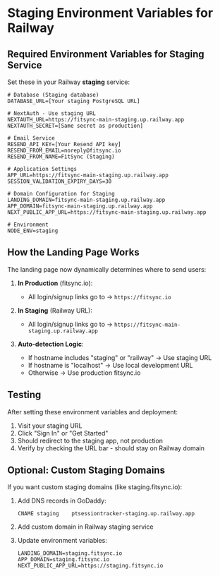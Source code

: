 # Staging Environment Variables for Railway

## Required Environment Variables for Staging Service

Set these in your Railway **staging** service:

```env
# Database (Staging database)
DATABASE_URL=[Your staging PostgreSQL URL]

# NextAuth - Use staging URL
NEXTAUTH_URL=https://fitsync-main-staging.up.railway.app
NEXTAUTH_SECRET=[Same secret as production]

# Email Service
RESEND_API_KEY=[Your Resend API key]
RESEND_FROM_EMAIL=noreply@fitsync.io
RESEND_FROM_NAME=FitSync (Staging)

# Application Settings
APP_URL=https://fitsync-main-staging.up.railway.app
SESSION_VALIDATION_EXPIRY_DAYS=30

# Domain Configuration for Staging
LANDING_DOMAIN=fitsync-main-staging.up.railway.app
APP_DOMAIN=fitsync-main-staging.up.railway.app
NEXT_PUBLIC_APP_URL=https://fitsync-main-staging.up.railway.app

# Environment
NODE_ENV=staging
```

## How the Landing Page Works

The landing page now dynamically determines where to send users:

1. **In Production** (fitsync.io):
   - All login/signup links go to → `https://fitsync.io`

2. **In Staging** (Railway URL):
   - All login/signup links go to → `https://fitsync-main-staging.up.railway.app`

3. **Auto-detection Logic**:
   - If hostname includes "staging" or "railway" → Use staging URL
   - If hostname is "localhost" → Use local development URL
   - Otherwise → Use production fitsync.io

## Testing

After setting these environment variables and deployment:

1. Visit your staging URL
2. Click "Sign In" or "Get Started"
3. Should redirect to the staging app, not production
4. Verify by checking the URL bar - should stay on Railway domain

## Optional: Custom Staging Domains

If you want custom staging domains (like staging.fitsync.io):

1. Add DNS records in GoDaddy:
   ```
   CNAME staging    ptsessiontracker-staging.up.railway.app
   ```

2. Add custom domain in Railway staging service

3. Update environment variables:
   ```env
   LANDING_DOMAIN=staging.fitsync.io
   APP_DOMAIN=staging.fitsync.io
   NEXT_PUBLIC_APP_URL=https://staging.fitsync.io
   ```